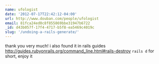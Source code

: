 ```yaml
---
name: ufologist
date: '2012-07-17T22:42:12-04:00'
url: http://www.douban.com/people/ufologist
email: 81fca24ed0c8f855869bbe31947b6722
_id: d43b057f-17f4-4717-b5f8-ea5469c4019c
slug: '/undoing-a-rails-generate/'
---
```


thank you very much! i also found it in rails guides
http://guides.rubyonrails.org/command_line.html#rails-destroy <code>rails
d</code> for short, enjoy it
